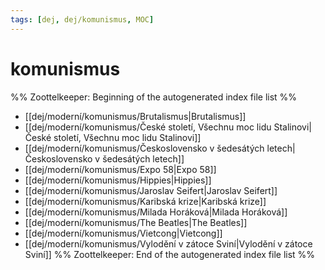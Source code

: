 ```yaml
---
tags: [dej, dej/komunismus, MOC]
---
```

# komunismus
%% Zoottelkeeper: Beginning of the autogenerated index file list  %%
-  [[dej/moderní/komunismus/Brutalismus|Brutalismus]]
-  [[dej/moderní/komunismus/České století, Všechnu moc lidu Stalinovi|České století, Všechnu moc lidu Stalinovi]]
-  [[dej/moderní/komunismus/Československo v šedesátých letech|Československo v šedesátých letech]]
-  [[dej/moderní/komunismus/Expo 58|Expo 58]]
-  [[dej/moderní/komunismus/Hippies|Hippies]]
-  [[dej/moderní/komunismus/Jaroslav Seifert|Jaroslav Seifert]]
-  [[dej/moderní/komunismus/Karibská krize|Karibská krize]]
-  [[dej/moderní/komunismus/Milada Horáková|Milada Horáková]]
-  [[dej/moderní/komunismus/The Beatles|The Beatles]]
-  [[dej/moderní/komunismus/Vietcong|Vietcong]]
-  [[dej/moderní/komunismus/Vylodění v zátoce Sviní|Vylodění v zátoce Sviní]]
%% Zoottelkeeper: End of the autogenerated index file list  %%
